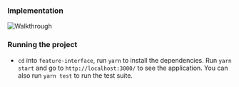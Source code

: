 ### Implementation
![Walkthrough](https://github.com/josepwil/pani_energy/blob/main/walkthrough.gif)




### Running the project
- `cd` into `feature-interface`, run `yarn` to install the dependencies. Run `yarn start` and go to `http://localhost:3000/` to see the application. You can also run `yarn test` to run the test suite.

